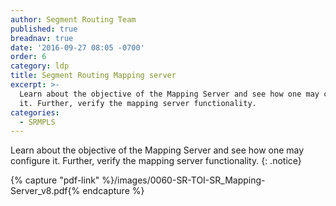 ```yaml
---
author: Segment Routing Team
published: true
breadnav: true
date: '2016-09-27 08:05 -0700'
order: 6
category: ldp
title: Segment Routing Mapping server
excerpt: >-
  Learn about the objective of the Mapping Server and see how one may configure
  it. Further, verify the mapping server functionality.
categories:
  - SRMPLS
---
```

  
Learn about the objective of the Mapping Server and see how one may configure it. Further, verify the mapping server functionality.
{: .notice}  

{% capture "pdf-link" %}/images/0060-SR-TOI-SR_Mapping-Server_v8.pdf{% endcapture %}

<script src="{{ '/assets/js/pdfobject.min.js' | relative_url }}"></script>
<div class="fitvidsignore" id="pdf"></div>
<script>PDFObject.embed(" {{ pdf-link }} ", "#pdf", {height: "21.5em", width: "31.3em"});</script>
